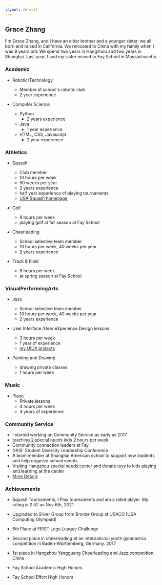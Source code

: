 ```yaml
---
layout: default
---
```


## Grace Zhang
I'm Grace Zhang, and I have an elder brother and a younger sister, we all born and raised in California. We relocated to China with my family when I was 9 years old. We spend two years in Hangzhou and two years in Shanghai. Last year, I and my sister moved to Fay School in Massachusetts.

### Academic 
- Robotic/Technology
  - Member of school's robotic club
  - 2 year experience

- Computer Science
  - Python
    - 2 years experience
  - Java
    - 1 year experience
  - HTML, CSS, Javascript
    - 2 year experience

### Athletics 
- Squash
  - Club member
  - 10 hours per week
  - 50 weeks per year
  - 2 years experience
  - half year experience of playing tournaments
  - [USA Squash homepage](https://clublocker.com/users/381350/home)
 
- Golf
  - 8 hours per week
  - playing golf at fall season at Fay School

- Cheerleading 
  - School selective team member
  - 10 hours per week, 40 weeks per year 
  - 2 years experience

- Track & Field
  - 8 hours per week
  - at spring season at Fay School


### VisualPerformingArts
- Jazz
  - School selective team member
  - 10 hours per week, 40 weeks per year
  - 2 years experience

- User Interface /User eXperience Design lessons
  - 3 hours per week
  - 1 year of experience
  - [my UIUX projects](/projects/uiux_design.html)

- Painting and Drawing
  - drawing private classes 
  - 1 hours per week

### Music 
- Piano 
  - Private lessons
  - 4 hours per week
  - 4 years of experience


### Community Service 
 - I started working on Community Service as early as 2017
 - teaching 2 special needs kids 2 hours per week
 - Community connection leaders at Fay
 - NAIS' Student Diversity Leadership Conference 
 - A team member at Shanghai American school to support new students and help organize school events
 - Visiting Hangzhou special needs center and donate toys to kids playing and learning at the center
 - [More Details](/projects/community_service.html)


### Achievements
- Squash Tournaments, I Play tournaments and am a rated player. My rating is 2.52 as Nov 6th, 2021

- Upgraded to Silver Group from Bronze Group at USACO (USA Computing Olympiad)

- 6th Place at FIRST Lego League Challenge 

- Second place in cheerleading at an International youth gymnastics competition in Baden-Württemberg, Germany. 2017

- 1st place in Hangzhou Yangguang Cheerleading and Jazz competition, China

- Fay School Academic High Honors

- Fay School Effort High Honors

  
